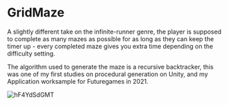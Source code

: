 # GridMaze
A slightly different take on the infinite-runner genre, the player is supposed to complete as many mazes as possible for as long as they can keep the timer up - every completed maze gives you extra time depending on the difficulty setting.

The algorithm used to generate the maze is a recursive backtracker, this was one of my first studies on procedural generation on Unity, and my Application worksample for Futuregames in 2021.

![hF4YdSdGMT](https://user-images.githubusercontent.com/49330163/175815810-9d63412f-4956-425c-a859-dee7403f5a34.gif)
